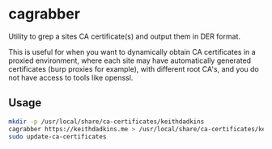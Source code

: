 # cagrabber
Utility to grep a sites CA certificate(s) and output them in DER format.

This is useful for when you want to dynamically obtain CA certificates in a proxied environment, where each site may have automatically generated certificates (burp proxies for example), with different root CA's, and you do not have access to tools like openssl.

## Usage

```bash
mkdir -p /usr/local/share/ca-certificates/keithdadkins
cagrabber https://keithdadkins.me > /usr/local/share/ca-certificates/keithdadkins/keithdadkins.me.ca.crt
sudo update-ca-certificates
```
